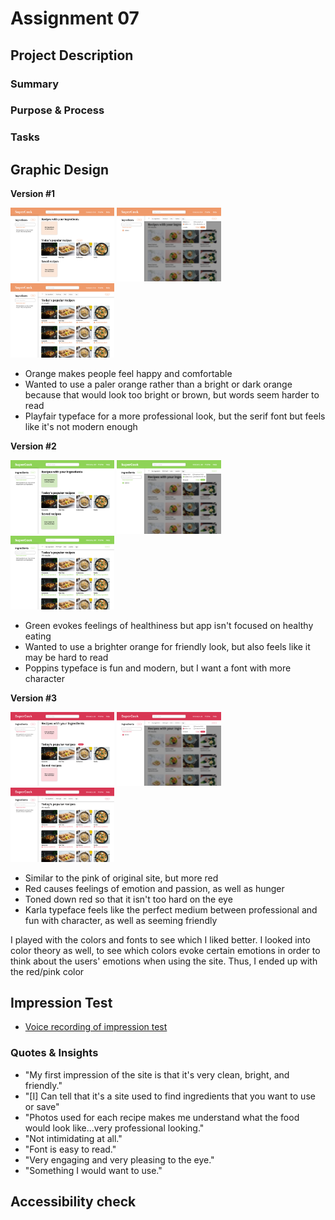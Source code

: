 # Assignment 07

## Project Description
### Summary
### Purpose & Process
### Tasks

## Graphic Design

**Version #1**

<img src="/Supercookv1-1.png" width="33%"> <img src="/Supercookv1-2.png" width="33%"> <img src="/Supercookv1-3.png" width="33%">

- Orange makes people feel happy and comfortable
- Wanted to use a paler orange rather than a bright or dark orange because that would look too bright or brown, but words seem harder to read
- Playfair typeface for a more professional look, but the serif font but feels like it's not modern enough

**Version #2**

<img src="/Supercookv2-1.png" width="33%"> <img src="/Supercookv2-2.png" width="33%"> <img src="/Supercookv2-3.png" width="33%">

- Green evokes feelings of healthiness but app isn't focused on healthy eating
- Wanted to use a brighter orange for friendly look, but also feels like it may be hard to read
- Poppins typeface is fun and modern, but I want a font with more character

**Version #3**

<img src="/Supercookv3-1.png" width="33%"> <img src="/Supercookv3-2.png" width="33%"> <img src="/Supercookv3-3.png" width="33%">

- Similar to the pink of original site, but more red
- Red causes feelings of emotion and passion, as well as hunger
- Toned down red so that it isn't too hard on the eye
- Karla typeface feels like the perfect medium between professional and fun with character, as well as seeming friendly

I played with the colors and fonts to see which I liked better. I looked into color theory as well, to see which colors evoke certain emotions in order to think about the users' emotions when using the site. Thus, I ended up with the red/pink color


## Impression Test
- [Voice recording of impression test](https://drive.google.com/file/d/15HcZ-nrOBvFgcA68gCY-Tb9Org8ImGSL/view?usp=sharing)

### Quotes & Insights
- "My first impression of the site is that it's very clean, bright, and friendly."
- "[I] Can tell that it's a site used to find ingredients that you want to use or save"
- "Photos used for each recipe makes me understand what the food would look like...very professional looking."
- "Not intimidating at all."
- "Font is easy to read."
- "Very engaging and very pleasing to the eye."
- "Something I would want to use."




## Accessibility check

